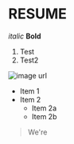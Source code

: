 # RESUME

*italic*
**Bold**
1. Test
2. Test2

![image url](https://images.pexels.com/photos/2917382/pexels-photo-2917382.jpeg?cs=srgb&dl=pexels-jonathan-borba-2917382.jpg&fm=jpg)


* Item 1
* Item 2
  * Item 2a
  * Item 2b

> We're
